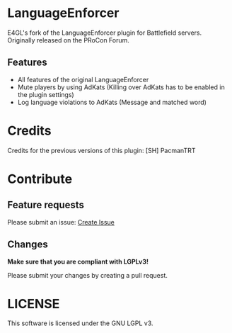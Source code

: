 # LanguageEnforcer

E4GL's fork of the LanguageEnforcer plugin for Battlefield servers. Originally released on the PRoCon Forum.


## Features
* All features of the original LanguageEnforcer
* Mute players by using AdKats (Killing over AdKats has to be enabled in the plugin settings)
* Log language violations to AdKats (Message and matched word)

# Credits
Credits for the previous versions of this plugin: [SH] PacmanTRT

# Contribute
## Feature requests
Please submit an issue: [Create Issue](https://gitlab.com/e4gl/LanguageEnforcer/-/issues/new)

## Changes
**Make sure that you are compliant with LGPLv3!**

Please submit your changes by creating a pull request. 

# LICENSE
This software is licensed under the GNU LGPL v3.
